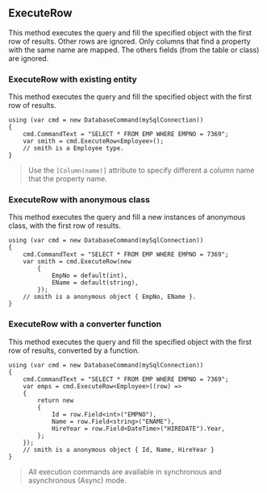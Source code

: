 ## ExecuteRow

This method executes the query and fill the specified object with the first row of results.
Other rows are ignored.
Only columns that find a property with the same name are mapped. 
The others fields (from the table or class) are ignored.

### ExecuteRow with existing entity

This method executes the query and fill the specified object with the first row of results.

```CSharp
using (var cmd = new DatabaseCommand(mySqlConnection))
{
    cmd.CommandText = "SELECT * FROM EMP WHERE EMPNO = 7369";
    var smith = cmd.ExecuteRow<Employee>();
    // smith is a Employee type.
}
```

> Use the `[Column(name)]` attribute to specify different a column name that the property name. 

### ExecuteRow with anonymous class

This method executes the query and fill a new instances of anonymous class, with the first row of results.

```CSharp
using (var cmd = new DatabaseCommand(mySqlConnection))
{
    cmd.CommandText = "SELECT * FROM EMP WHERE EMPNO = 7369";
    var smith = cmd.ExecuteRow(new
        {
            EmpNo = default(int),
            EName = default(string),
        });
    // smith is a anonymous object { EmpNo, EName }.
}
```

### ExecuteRow with a converter function

This method executes the query and fill the specified object with the first row of results, 
converted by a function.

```CSharp
using (var cmd = new DatabaseCommand(mySqlConnection))
{
    cmd.CommandText = "SELECT * FROM EMP WHERE EMPNO = 7369";
    var emps = cmd.ExecuteRow<Employee>((row) => 
    {
        return new
        {
            Id = row.Field<int>("EMPNO"),
            Name = row.Field<string>("ENAME"),
            HireYear = row.Field<DateTime>("HIREDATE").Year,
        };
    });
    // smith is a anonymous object { Id, Name, HireYear }
}
```

> All execution commands are available in synchronous and asynchronous (Async) mode.
